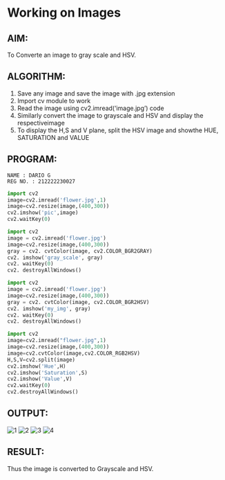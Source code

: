 # Working on Images
## AIM:
To Converte an image to gray scale and HSV.

## ALGORITHM:
1. Save any image and save the image with .jpg extension
2. Import cv module to work
3. Read the image using cv2.imread(‘image.jpg’) code
4. Similarly convert the image to grayscale and HSV and display the respectiveimage
5. To display the H,S and V plane, split the HSV image and showthe HUE, SATURATION and VALUE

## PROGRAM:
```
NAME : DARIO G
REG NO. : 212222230027
```
```python
import cv2
image=cv2.imread('flower.jpg',1)
image=cv2.resize(image,(400,300))
cv2.imshow('pic',image)
cv2.waitKey(0)
```
```python
import cv2
image = cv2.imread('flower.jpg')
image=cv2.resize(image,(400,300))
gray = cv2. cvtColor(image, cv2.COLOR_BGR2GRAY)
cv2. imshow('gray_scale', gray)
cv2. waitKey(0)
cv2. destroyAllWindows()
```
```python
import cv2
image = cv2.imread('flower.jpg')
image=cv2.resize(image,(400,300))
gray = cv2. cvtColor(image, cv2.COLOR_BGR2HSV)
cv2. imshow('my_img', gray)
cv2. waitKey(0)
cv2. destroyAllWindows()
```
```python
import cv2
image=cv2.imread("flower.jpg",1)
image=cv2.resize(image,(400,300))
image=cv2.cvtColor(image,cv2.COLOR_RGB2HSV)
H,S,V=cv2.split(image)
cv2.imshow('Hue',H)
cv2.imshow('Saturation',S)
cv2.imshow('Value',V)
cv2.waitKey(0)
cv2.destroyAllWindows()
```
## OUTPUT:
![1](https://github.com/sivaram-R/diptworkshop/assets/121165794/1a131139-a60d-400a-a6af-bcc1e994ee7a)
![2](https://github.com/sivaram-R/diptworkshop/assets/121165794/d515794b-f015-4baa-a8bd-4e4f78eb66df)
![3](https://github.com/sivaram-R/diptworkshop/assets/121165794/111b5593-b0b2-4e23-bf00-1456cf325dd1)
![4](https://github.com/sivaram-R/diptworkshop/assets/121165794/b05f9d1e-bb86-4dbd-be9a-f9bd1771f480)

## RESULT:
Thus the image is converted to Grayscale and HSV.
